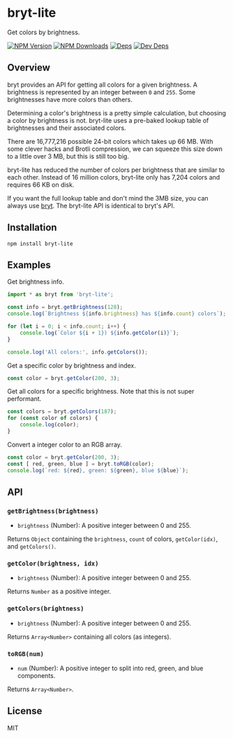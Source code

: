 # bryt-lite

Get colors by brightness.

[![NPM Version][npm-image]][npm-url]
[![NPM Downloads][downloads-image]][downloads-url]
[![Deps][david-image]][david-url]
[![Dev Deps][david-dev-image]][david-dev-url]

## Overview

bryt provides an API for getting all colors for a given brightness. A brightness is represented by
an integer between `0` and `255`. Some brightnesses have more colors than others.

Determining a color's brightness is a pretty simple calculation, but choosing a color by brightness
is not. bryt-lite uses a pre-baked lookup table of brightnesses and their associated colors.

There are 16,777,216 possible 24-bit colors which takes up 66 MB. With some clever hacks and Brotli
compression, we can squeeze this size down to a little over 3 MB, but this is still too big.

bryt-lite has reduced the number of colors per brightness that are similar to each other. Instead
of 16 million colors, bryt-lite only has 7,204 colors and requires 66 KB on disk.

If you want the full lookup table and don't mind the 3MB size, you can always use [bryt][bryt]. The
bryt-lite API is identical to bryt's API.

## Installation

    npm install bryt-lite

## Examples

Get brightness info.

```js
import * as bryt from 'bryt-lite';

const info = bryt.getBrightness(128);
console.log(`Brightness ${info.brightness} has ${info.count} colors`);

for (let i = 0; i < info.count; i++) {
	console.log(`Color ${i + 1}) ${info.getColor(i)}`);
}

console.log('All colors:', info.getColors());
```

Get a specific color by brightness and index.

```js
const color = bryt.getColor(200, 3);
```

Get all colors for a specific brightness. Note that this is not super performant.

```js
const colors = bryt.getColors(187);
for (const color of colors) {
	console.log(color);
}
```

Convert a integer color to an RGB array.

```js
const color = bryt.getColor(200, 3);
const [ red, green, blue ] = bryt.toRGB(color);
console.log(`red: ${red}, green: ${green}, blue ${blue}`);
```

## API

### `getBrightness(brightness)`

 * `brightness` (Number): A positive integer between 0 and 255.

Returns `Object` containing the `brightness`, `count` of colors, `getColor(idx)`, and `getColors()`.

### `getColor(brightness, idx)`

 * `brightness` (Number): A positive integer between 0 and 255.

Returns `Number` as a positive integer.

### `getColors(brightness)`

 * `brightness` (Number): A positive integer between 0 and 255.

Returns `Array<Number>` containing all colors (as integers).

### `toRGB(num)`

 * `num` (Number): A positive integer to split into red, green, and blue components.

Returns `Array<Number>`.

## License

MIT

[bryt]: https://npmjs.org/package/bryt
[npm-image]: https://img.shields.io/npm/v/bryt-lite.svg
[npm-url]: https://npmjs.org/package/bryt-lite
[downloads-image]: https://img.shields.io/npm/dm/bryt-lite.svg
[downloads-url]: https://npmjs.org/package/bryt-lite
[david-image]: https://img.shields.io/david/cb1kenobi/bryt-lite.svg
[david-url]: https://david-dm.org/cb1kenobi/bryt-lite
[david-dev-image]: https://img.shields.io/david/dev/cb1kenobi/bryt-lite.svg
[david-dev-url]: https://david-dm.org/cb1kenobi/bryt-lite#info=devDependencies
